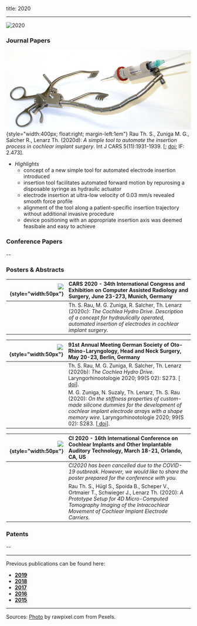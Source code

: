 title: 2020
- - -
![2020](BannerPaper2020.jpg)




### Journal Papers

![GraficalAbstract](Rau2020_CHD.jpg){style="width:400px; float:right; margin-left:1em"} Rau Th. S., Zuniga M. G., Salcher R., Lenarz Th. (2020d): _A simple tool to automate the insertion process in cochlear implant surgery_.  Int J CARS 5(11):1931-1939. \[[<span class="glyphicon glyphicon-file" aria-hidden="true"></span>](https://link.springer.com/content/pdf/10.1007/s11548-020-02243-7.pdf); [<span class="glyphicon glyphicon-link" aria-hidden="true"></span> doi](https://doi.org/10.1007/s11548-020-02243-7); IF: 2.473\]. 
 	
- *Highlights*
    - concept of a new simple tool for automated electrode insertion introduced
    - insertion tool facilitates automated forward motion by repurosing a disposable syringe as hydraulic actuator
    - electrode insertion at ultra-low velocity of 0.03 mm/s revealed smooth force profile
    - alignment of the tool along a patient-specific insertion trajectory without additional invasive procedure
    - device positioning with an appropriate insertion axis was deemed feasibale and easy to achieve


### Conference Papers

--

### Posters & Abstracts

| ![](EmptyLogo50px.jpg){style="width:50px"} | CARS 2020 - 34th International Congress and Exhibition on Computer Assisted Radiology and Surgery, June 23-273, Munich, Germany|
|-:|:------| 
| [<span class="glyphicon glyphicon-file" aria-hidden="true"></span>](Rau2020b_CARS_Poster_CHD_v01_A3.pdf) | Th. S. Rau, M. G. Zuniga, R. Salcher, Th. Lenarz (2020c): _The Cochlea Hydro Drive. Description of a concept for hydraulically operated, automated insertion of electrodes in cochlear implant surgery_. | 

| ![](EmptyLogo50px.jpg){style="width:50px"} | 91st Annual Meeting German Society of Oto-Rhino-Laryngology, Head and Neck Surgery, May 20-23, Berlin, Germany |
|-:|:------| 
|  | Th. S. Rau, M. G. Zuniga, R. Salcher, Th. Lenarz (2020b): _The Cochlea Hydro Drive_. Laryngorhinootologie 2020; 99(S 02): S273.  \[[<span class="glyphicon glyphicon-link" aria-hidden="true"></span> doi](https://www.thieme-connect.de/products/ejournals/abstract/10.1055/s-0040-1711141)\]. |
| [<span class="glyphicon glyphicon-file" aria-hidden="true"></span>](https://www.thieme-connect.de/media/lro/2020S02/supmat/10.1055s-0040-1711173_a1515.pdf) | M. G. Zuniga, N. Suzaly, Th. Lenarz, Th. S. Rau (2020): _On the stiffness properties of custom-made silicone dummies for the development of cochlear implant electrode arrays with a shape memory wire_. Laryngorhinootologie 2020; 99(S 02): S283. \[[<span class="glyphicon glyphicon-link" aria-hidden="true"></span> doi](https://www.thieme-connect.de/products/ejournals/abstract/10.1055/s-0040-1711173)\]. |


| ![](EmptyLogo50px.jpg){style="width:50px"} | CI 2020 - 16th International Conference on Cochlear Implants and Other Implantable Auditory Technology, March 18-21, Orlando, CA, US| 
|-:|:------| 
|   |  _CI2020 has been cancelled due to the COVID-19 outbreak. However, we would like to share the poster prepared for the conference with you._ | 
| [<span class="glyphicon glyphicon-file" aria-hidden="true"></span>](Rau2020_CI2020_Poster.pdf) | Rau Th. S., Hügl S., Spoida B., Scheper V., Ortmaier T., Schwieger J., Lenarz Th. (2020): _A Prototype Setup for 4D Micro-Computed Tomography Imaging of the Intracochlear Movement of Cochlear Implant Electrode Carriers_. |


### Patents
--

- - -

Previous publications can be found here:

* [**2019**](v2019.html)
* [**2018**](w2018.html)
* [**2017**](x2017.html)
* [**2016**](y2016.html)
* [**2015**](z2015.html)

- - - 
Sources: [Photo](https://www.pexels.com/photo/woman-uses-black-typewriter-917476) by rawpixel.com from Pexels.
